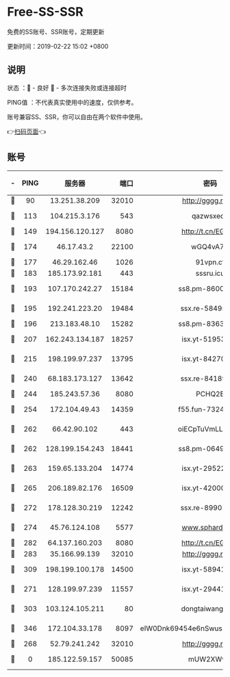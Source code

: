 # Free-SS-SSR

免费的SS账号、SSR账号，定期更新

更新时间：2019-02-22 15:02 +0800

## 说明

状态     ：🙂 - 良好 🙁 - 多次连接失败或连接超时

PING值   ：不代表真实使用中的速度，仅供参考。

账号兼容SS、SSR，你可以自由在两个软件中使用。

👉[扫码页面](https://liesauer.github.io/free-ss-ssr.github.io/)👈

## 账号

|-|PING|服务器|端口|密码|加密方式|区域|
|:----:|:----:|:-----:|-----:|:----:|:----:|:----:|
|🙂|90|13.251.38.209|32010|http://gggg.rocks|chacha20|SG|
|🙂|113|104.215.3.176|543|qazwsxedc|aes-256-gcm|JP|
|🙂|149|194.156.120.127|8080|http://t.cn/EGJIyrl|rc4-md5|RU|
|🙂|174|46.17.43.2|22100|wGQ4vA7D|aes-256-gcm|RU|
|🙂|177|46.29.162.46|1026|91vpn.cf|rc4-md5|RU|
|🙂|183|185.173.92.181|443|sssru.icu|rc4-md5|RU|
|🙂|193|107.170.242.27|15184|ss8.pm-86005038|aes-256-cfb|US|
|🙂|195|192.241.223.20|19484|ssx.re-58495020|aes-256-cfb|US|
|🙂|196|213.183.48.10|15282|ss8.pm-83634302|rc4-md5|RU|
|🙂|207|162.243.134.187|18257|isx.yt-51953199|aes-256-cfb|US|
|🙂|215|198.199.97.237|13795|isx.yt-84270980|aes-256-cfb|US|
|🙂|240|68.183.173.127|13642|ssx.re-84189267|aes-256-cfb|US|
|🙂|244|185.243.57.36|8080|PCHQ2E|rc4-md5|US|
|🙂|254|172.104.49.43|14359|f55.fun-73245889|aes-256-cfb|SG|
|🙂|262|66.42.90.102|443|oiECpTuVmLLxk4Ts|aes-256-cfb|US|
|🙂|262|128.199.154.243|18441|ss8.pm-06496894|aes-256-cfb|SG|
|🙂|263|159.65.133.204|14774|isx.yt-29522015|aes-256-cfb|SG|
|🙂|265|206.189.82.176|16509|isx.yt-42000315|aes-256-cfb|SG|
|🙂|272|178.128.30.219|12242|ssx.re-89901367|aes-256-cfb|SG|
|🙂|274|45.76.124.108|5577|www.sphard.com|aes-256-cfb|AU|
|🙂|282|64.137.160.203|8080|http://t.cn/EGJIyrl|rc4-md5|CA|
|🙂|283|35.166.99.139|32010|http://gggg.rocks|chacha20|US|
|🙂|309|198.199.100.178|14500|isx.yt-58941440|aes-256-cfb|US|
|🙂|271|128.199.97.239|11557|isx.yt-29441916|aes-256-cfb|SG|
|🙂|303|103.124.105.211|80|dongtaiwang.com|aes-256-cfb|US|
|🙂|346|172.104.33.178|8097|eIW0Dnk69454e6nSwuspv9DmS201tQ0D|aes-256-cfb|SG|
|🙁|268|52.79.241.242|32010|http://gggg.rocks|chacha20|KR|
|🙁|0|185.122.59.157|50085|mUW2XWw8|aes-256-cfb|GB|
